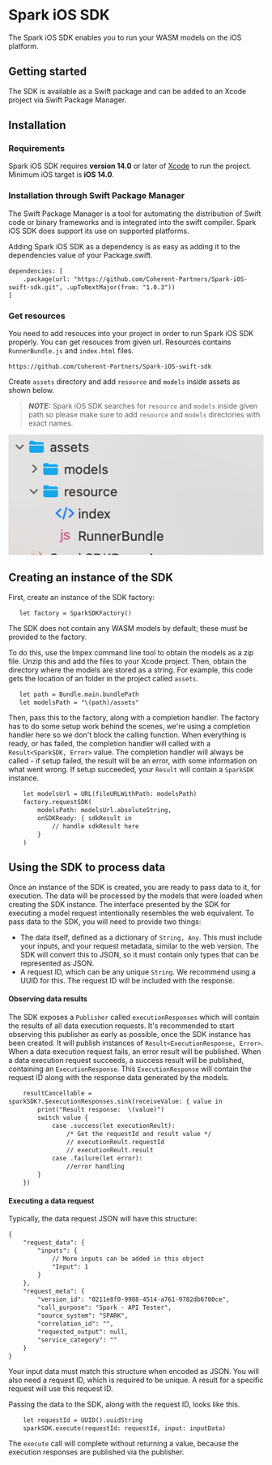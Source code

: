 # Spark iOS SDK
The Spark iOS SDK enables you to run your WASM models on the iOS platform.

## Getting started
The SDK is available as a Swift package and can be added to an Xcode project via Swift Package Manager.

## Installation

### Requirements
Spark iOS SDK requires **version 14.0** or later of [Xcode](https://developer.apple.com/xcode/) to run the project.
Minimum iOS target is **iOS 14.0**.

### Installation through Swift Package Manager
The Swift Package Manager is a tool for automating the distribution of Swift code or binary frameworks and is integrated into the swift compiler. Spark iOS SDK does support its use on supported platforms.

Adding Spark iOS SDK as a dependency is as easy as adding it to the dependencies value of your Package.swift.

```
dependencies: [
    .package(url: "https://github.com/Coherent-Partners/Spark-iOS-swift-sdk.git", .upToNextMajor(from: "1.0.3"))
]

```

### Get resources

You need to add resouces into your project in order to run Spark iOS SDK properly. You can get resouces from given url. Resources contains `RunnerBundle.js` and `index.html` files.
```
https://github.com/Coherent-Partners/Spark-iOS-swift-sdk
```

Create `assets` directory and add `resource` and `models` inside assets as shown below.

> **_NOTE:_**  Spark iOS SDK searches for `resource` and `models` inside given path so please make sure to add `resource` and `models` directories with exact names.

![plot](./images/folder-structure.png)


## Creating an instance of the SDK
First, create an instance of the SDK factory:
```
   let factory = SparkSDKFactory()
```

The SDK does not contain any WASM models by default; these must be provided to the factory.

To do this, use the Impex command line tool to obtain the models as a zip file. Unzip this and add the files to your Xcode project. Then, obtain the directory where the models are stored as a string. For example, this code gets the location of an folder in the project called `assets`.
```
   let path = Bundle.main.bundlePath
   let modelsPath = "\(path)/assets"
```

Then, pass this to the factory, along with a completion handler. The factory has to do some setup work behind the scenes, we're using a completion handler here so we don't block the calling function. When everything is ready, or has failed, the completion handler will called with a `Result<SparkSDK, Error>` value. The completion handler will always be called - if setup failed, the result will be an error, with some information on what went wrong. If setup succeeded, your `Result` will contain a `SparkSDK` instance.
```
    let modelsUrl = URL(fileURLWithPath: modelsPath)
    factory.requestSDK(
        modelsPath: modelsUrl.absoluteString,
        onSDKReady: { sdkResult in
            // handle sdkResult here
        }
    )
```

## Using the SDK to process data
Once an instance of the SDK is created, you are ready to pass data to it, for execution. The data will be processed by the models that were loaded when creating the SDK instance.
The interface presented by the SDK for executing a model request intentionally resembles the web equivalent.
To pass data to the SDK, you will need to provide two things:
- The data itself, defined as a dictionary of `String, Any`. This must include your inputs, and your request metadata, similar to the web version. The SDK will convert this to JSON, so it must contain only types that can be represented as JSON.
- A request ID, which can be any unique `String`. We recommend using a UUID for this. The request ID will be included with the response.

#### Observing data results
The SDK exposes a `Publisher` called `executionResponses` which will contain the results of all data execution requests. It's recommended to start observing this publisher as early as possible, once the SDK instance has been created. It will publish instances of `Result<ExecutionResponse, Error>`. When a data execution request fails, an error result will be published. When a data execution request succeeds, a success result will be published, containing an `ExecutionResponse`. This `ExecutionResponse` will contain the request ID along with the response data generated by the models. 

```
    resultCancellable = sparkSDK?.$executionResponses.sink(receiveValue: { value in
        print("Result response:  \(value)")
        switch value {
            case .success(let executionReult):
                /* Get the requestId and result value */
                // executionReult.requestId
                // executionReult.result
            case .failure(let error):
                //error handling
        }
    })
```

#### Executing a data request
Typically, the data request JSON will have this structure:
```
{
    "request_data": {
        "inputs": {
            // More inputs can be added in this object
            "Input": 1
        }
    },
    "request_meta": {
        "version_id": "0211e8f0-9988-4514-a761-9782db6700ce",
        "call_purpose": "Spark - API Tester",
        "source_system": "SPARK",
        "correlation_id": "",
        "requested_output": null,
        "service_category": ""
    }
}
```

Your input data must match this structure when encoded as JSON. You will also need a request ID, which is required to be unique. A result for a specific request will use this request ID. 

Passing the data to the SDK, along with the request ID, looks like this.
```
    let requestId = UUID().uuidString
    sparkSDK.execute(requestId: requestId, input: inputData)
```
The `execute` call will complete without returning a value, because the execution responses are published via the publisher.
